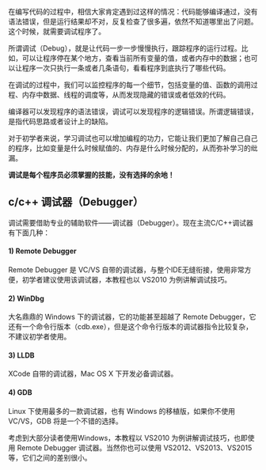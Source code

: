 
在编写代码的过程中，相信大家肯定遇到过这样的情况：代码能够编译通过，没有语法错误，但是运行结果却不对，反复检查了很多遍，依然不知道哪里出了问题。这个时候，就需要调试程序了。

所谓调试（Debug），就是让代码一步一步慢慢执行，跟踪程序的运行过程。比如，可以让程序停在某个地方，查看当前所有变量的值，或者内存中的数据；也可以让程序一次只执行一条或者几条语句，看看程序到底执行了哪些代码。

在调试的过程中，我们可以监控程序的每一个细节，包括变量的值、函数的调用过程、内存中数据、线程的调度等，从而发现隐藏的错误或者低效的代码。

编译器可以发现程序的语法错误，调试可以发现程序的逻辑错误。所谓逻辑错误，是指代码思路或者设计上的缺陷。

对于初学者来说，学习调试也可以增加编程的功力，它能让我们更加了解自己自己的程序，比如变量是什么时候赋值的、内存是什么时候分配的，从而弥补学习的纰漏。

**调试是每个程序员必须掌握的技能，没有选择的余地！**

## c/c++ 调试器（Debugger）

调试需要借助专业的辅助软件——调试器（Debugger）。现在主流C/C++调试器有下面几种：

#### 1) Remote Debugger

Remote Debugger 是 VC/VS 自带的调试器，与整个IDE无缝衔接，使用非常方便，初学者建议使用该调试器，本教程也以 VS2010 为例讲解调试技巧。

#### 2) WinDbg

大名鼎鼎的 Windows 下的调试器，它的功能甚至超越了 Remote Debugger，它还有一个命令行版本（cdb.exe），但是这个命令行版本的调试器指令比较复杂，不建议初学者使用。

#### 3) LLDB

XCode 自带的调试器，Mac OS X 下开发必备调试器。

#### 4) GDB

Linux 下使用最多的一款调试器，也有 Windows 的移植版，如果你不使用 VC/VS，GDB 将是一个不错的选择。

考虑到大部分读者使用Windows，本教程以 VS2010 为例讲解调试技巧，也即使用 Remote Debugger 调试器。当然你也可以使用 VS2012、VS2013、VS2015 等，它们之间的差别很小。